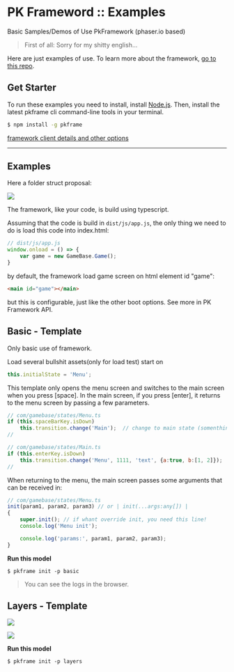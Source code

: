 # PK Frameword :: Examples
Basic Samples/Demos of Use PkFramework (phaser.io based)

>First of all: Sorry for my shitty english...

Here are just examples of use. To learn more about the framework, [go to this repo](https://github.com/pe77/pkframeword).

Get Starter
------------

To run these examples you need to install, install [Node.js](https://nodejs.org/en/). Then, install the latest pkframe cli command-line tools in your terminal. 

```bash
$ npm install -g pkframe
```

[framework client details and other options](https://github.com/pe77/pkframework-cli)


----------

## Examples

Here a folder struct proposal:

![](http://i.imgur.com/0MrwQw6.png)


The framework, like your code, is build using typescript. 

Assuming that the code is build in ``dist/js/app.js``, the only thing we need to do is load this code into index.html:

```javascript
// dist/js/app.js
window.onload = () => {
    var game = new GameBase.Game();
}
```

by default, the framework load game screen on html element id "game":

```html
<main id="game"></main>
```

but this is configurable, just like the other boot options. See more in PK Framework API.

Basic - Template
---------------------

Only basic use of framework. 

Load several bullshit assets(only for load test) start on
```typescript
this.initialState = 'Menu';
```

This template only opens the menu screen and switches to the main screen when you press [space]. In the main screen, if you press [enter], it returns to the menu screen by passing a few parameters.

```javascript
// com/gamebase/states/Menu.ts
if (this.spaceBarKey.isDown)
    this.transition.change('Main');  // change to main state (somenthing like game first stage or options state)
//
```

```javascript
// com/gamebase/states/Main.ts
if (this.enterKey.isDown)
    this.transition.change('Menu', 1111, 'text', {a:true, b:[1, 2]});  // return with some foo/bar args
//
```

When returning to the menu, the main screen passes some arguments that can be received in:
```javascript
// com/gamebase/states/Menu.ts
init(param1, param2, param3) // or | init(...args:any[]) |
{
    super.init(); // if whant override init, you need this line!
    console.log('Menu init');

    console.log('params:', param1, param2, param3);
}
```

__Run this model__
```bin
$ pkframe init -p basic
```

>You can see the logs in the browser.


Layers - Template
---------------------

![](http://i.imgur.com/Syvj2Eg.png)

![](http://i.imgur.com/Gn7V9FJ.png)

__Run this model__
```bin
$ pkframe init -p layers
```

